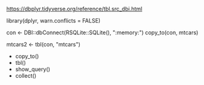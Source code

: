 
https://dbplyr.tidyverse.org/reference/tbl.src_dbi.html

library(dplyr, warn.conflicts = FALSE)

con <- DBI::dbConnect(RSQLite::SQLite(), ":memory:")
copy_to(con, mtcars)

mtcars2 <- tbl(con, "mtcars")

- copy_to()
- tbl()
- show_query()
- collect()
